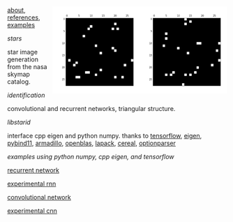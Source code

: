 <img src="docs/images/star4a.png" align="right" height="200" width="200"/><img src="docs/images/star4b.png" align="right" height="200" width="200"/>

[about](http://starid.org/about), [references](http://starid.org/references), [examples](http://starid.org/examples)

*stars*

star image generation from the nasa skymap catalog.

*identification*

convolutional and recurrent networks, triangular structure.

*libstarid*

interface cpp eigen and python numpy. thanks to [tensorflow](http://github.com/tensorflow/tensorflow), [eigen](http://eigen.tuxfamily.org/index.php), [pybind11](https://github.com/pybind/pybind11), [armadillo](http://arma.sourceforge.net), [openblas](http://www.openblas.net/), [lapack](http://www.netlib.org/lapack/), [cereal](http://github.com/USCiLab/cereal), [optionparser](http://optionparser.sourceforge.net)

*examples using python numpy, cpp eigen, and tensorflow*

[recurrent network](https://github.com/noahhsmith/starid/blob/master/identification/recurrent_minimalist.py)

[experimental rnn](https://github.com/noahhsmith/starid/blob/master/identification/recurrent.py)

[convolutional network](https://github.com/noahhsmith/starid/blob/master/identification/convolutional_minimalist.py)

[experimental cnn](https://github.com/noahhsmith/starid/blob/master/identification/convolutional.py)